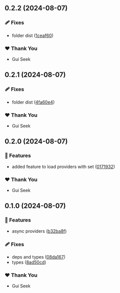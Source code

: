 ## 0.2.2 (2024-08-07)


### 🩹 Fixes

- folder dist ([1ceaf60](https://github.com/websqnl/di/commit/1ceaf60))

### ❤️  Thank You

- Gui Seek

## 0.2.1 (2024-08-07)


### 🩹 Fixes

- folder dist ([4fa60e4](https://github.com/websqnl/di/commit/4fa60e4))

### ❤️  Thank You

- Gui Seek

## 0.2.0 (2024-08-07)


### 🚀 Features

- added feature to load providers with set ([0171932](https://github.com/websqnl/di/commit/0171932))

### ❤️  Thank You

- Gui Seek

## 0.1.0 (2024-08-07)


### 🚀 Features

- async providers ([b32ba8f](https://github.com/websqnl/di/commit/b32ba8f))

### 🩹 Fixes

- deps and types ([08da167](https://github.com/websqnl/di/commit/08da167))
- types ([8ad50cd](https://github.com/websqnl/di/commit/8ad50cd))

### ❤️  Thank You

- Gui Seek